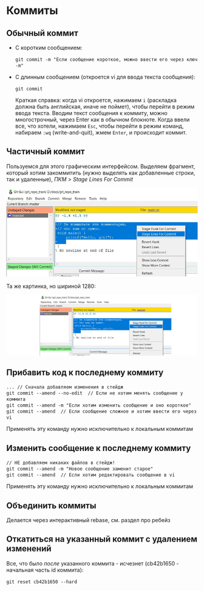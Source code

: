 # Коммиты

## Обычный коммит

* С коротким сообщением:

  ```
  git commit -m "Если сообщение короткое, можно ввести его через ключ -m"
  ```

* С длинным сообщением (откроется vi для ввода текста сообщения):

  ```
  git commit
  ```

  Краткая справка: когда vi откроется, нажимаем `i` (раскладка должна быть английская, иначе не поймет), чтобы перейти в режим ввода текста. Вводим текст сообщения к коммиту, можно многострочный, через Enter как в обычном блокноте. Когда ввели все, что хотели, нажимаем `Esc`, чтобы перейти в режим команд, набираем `:wq` (write-and-quit), жмем `Enter`, и происходит коммит.

## Частичный коммит

Пользуемся для этого графическим интерфейсом. Выделяем фрагмент, который хотим закоммитить (нужно выделять как добавленные строки, так и удаленные), *ПКМ > Stage Lines For Commit*

<img src="img/partial-commit-lines.jpg" alt="partial-commit-lines" style="zoom:80%;" />

Та же картинка, но шириной 1280:

![partial-commit-lines-wide](img/partial-commit-lines-wide.png)

## Прибавить код к последнему коммиту

```
... // Сначала добавляем изменения в стейдж
git commit --amend --no-edit  // Если не хотим менять сообщение у коммита
git commit --amend -m "Если хотим изменить сообщение и оно короткое"
git commit --amend  // Если сообщение сложное и хотим ввести его через vi
```

Применять эту команду нужно исключительно к локальным коммитам

## Изменить сообщение к последнему коммиту

```
// НЕ добавляем никаких файлов в стейдж!
git commit --amend -m "Новое сообщение заменит старое"
git commit --amend  // Если хотим редактировать сообщение в vi
```

Применять эту команду нужно исключительно к локальным коммитам

## Объединить коммиты

Делается через интерактивный rebase, см. раздел про ребейз

## Откатиться на указанный коммит с удалением изменений

Все, что было *после* указанного коммита - исчезнет (cb42b1650 - начальная часть id коммита):

```
git reset cb42b1650 --hard
```



